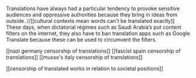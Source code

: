 Translations have always had a particular tendency to provoke sensitive audiences and oppressive authorities because they bring in ideas from outside. //[[cultural contexts mean words can't be translated exactly]] These days, when dictatorial régimes such as Saudi Arabia’s put content filters on the internet, they also have to ban translation apps such as Google Translate because these can be used to circumvent the filters.

[[nazi germany censorship of translations]]
[[fascist spain censorship of translations]]
[[musso's italy censorship of translations]]

[[censorship of translated works in relation to societal positions]]
